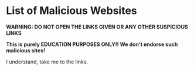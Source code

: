 # List of Malicious Websites
**WARNING: DO NOT OPEN THE LINKS GIVEN OR ANY OTHER SUSPICIOUS LINKS**

**This is purely EDUCATION PURPOSES ONLY!! We don't endorse such malicious sites!**

<a href="https://raw.githubusercontent.com/45i/Frequent-Scams/Main/Malicious%20Websites/raw-links.txt" style="text-decoration:none;">I understand, take me to the links.</a>
